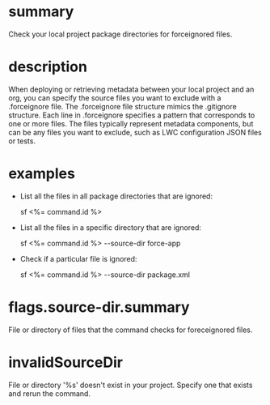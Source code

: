 # summary

Check your local project package directories for forceignored files.

# description

When deploying or retrieving metadata between your local project and an org, you can specify the source files you want to exclude with a .forceignore file. The .forceignore file structure mimics the .gitignore structure. Each line in .forceignore specifies a pattern that corresponds to one or more files. The files typically represent metadata components, but can be any files you want to exclude, such as LWC configuration JSON files or tests.

# examples

- List all the files in all package directories that are ignored:

  sf <%= command.id %>

- List all the files in a specific directory that are ignored:

  sf <%= command.id %> --source-dir force-app

- Check if a particular file is ignored:

  sf <%= command.id %> --source-dir package.xml

# flags.source-dir.summary

File or directory of files that the command checks for foreceignored files.

# invalidSourceDir

File or directory '%s' doesn't exist in your project. Specify one that exists and rerun the command.
